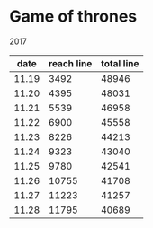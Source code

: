 

Game of thrones
================

2017

date   | reach line | total line
-------|------------|------------
11.19  | 3492       |  48946
11.20  | 4395       |  48031
11.21  | 5539       |  46958
11.22  | 6900       |  45558
11.23  | 8226       |  44213
11.24  | 9323       |  43040
11.25  | 9780       |  42541
11.26  | 10755      |  41708
11.27  | 11223      |  41257
11.28  | 11795      |  40689




